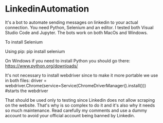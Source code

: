 # LinkedinAutomation
It's a bot to automate sending messages on linkedin to your actual connection.
You need Python, Selenium and an editor. I tested both Visual Studio Code and Jupyter. The bots work on both MacOs and Windows.

To install Selenium

Using pip:
pip install selenium

On Windows if you need to install Python you should go there:
https://www.python.org/downloads/

It's not necessary to install webdriver since to make it more portable we use in both files:
driver = webdriver.Chrome(service=Service(ChromeDriverManager().install())) #starts the webdriver

That should be used only to testing since Linkedin does not allow scraping on the website.
That's why is so complex to do it and it's also why it needs so much maintenance.
Read carefully my comments and use a dummy account to avoid your official account being banned by Linkedin.
